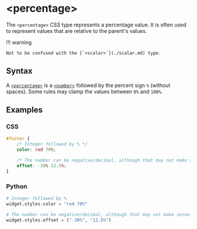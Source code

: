 # &lt;percentage&gt;

The `<percentage>` CSS type represents a percentage value.
It is often used to represent values that are relative to the parent's values.

!!! warning

    Not to be confused with the [`<scalar>`](./scalar.md) type.

## Syntax

A [`<percentage>`](./percentage.md) is a [`<number>`](./number.md) followed by the percent sign `%` (without spaces).
Some rules may clamp the values between `0%` and `100%`.

## Examples

### CSS

```css
#footer {
    /* Integer followed by % */
    color: red 70%;

    /* The number can be negative/decimal, although that may not make sense */
    offset: -30% 12.5%;
}
```

### Python

```py
# Integer followed by %
widget.styles.color = "red 70%"

# The number can be negative/decimal, although that may not make sense
widget.styles.offset = ("-30%", "12.5%")
```
